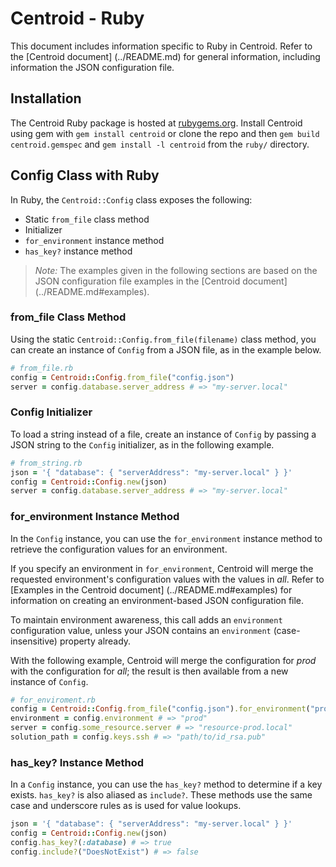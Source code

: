 # Centroid - Ruby

This document includes information specific to Ruby in Centroid. Refer to the [Centroid document] (../README.md) for general information, including information the JSON configuration file. 

## Installation

The Centroid Ruby package is hosted at [rubygems.org](https://rubygems.org/gems/centroid). Install Centroid using gem with `gem install centroid` or clone the repo and then `gem build centroid.gemspec` and `gem install -l centroid` from the `ruby/` directory.

## Config Class with Ruby

In Ruby, the `Centroid::Config` class exposes the following: 

+ Static `from_file` class method
+ Initializer
+ `for_environment` instance method
+ `has_key?` instance method

> *Note:* The examples given in the following sections are based on the JSON configuration file examples in the [Centroid document] (../README.md#examples). 

### from_file Class Method

Using the static `Centroid::Config.from_file(filename)` class method, you can create an instance of `Config` from a JSON file, as in the example below. 

```rb
# from_file.rb
config = Centroid::Config.from_file("config.json")
server = config.database.server_address # => "my-server.local"
```

### Config Initializer

To load a string instead of a file, create an instance of `Config` by passing a JSON string to the `Config` initializer, as in the following example.

```rb
# from_string.rb
json = '{ "database": { "serverAddress": "my-server.local" } }'
config = Centroid::Config.new(json)
server = config.database.server_address # => "my-server.local"
```

### for_environment Instance Method

In the `Config` instance, you can use the `for_environment` instance method to retrieve the configuration values for an environment. 

If you specify an environment in `for_environment`, Centroid will merge the requested environment's configuration values with the values in *all*. Refer to [Examples in the Centroid document] (../README.md#examples) for information on creating an environment-based JSON configuration file. 

To maintain environment awareness, this call adds an `environment` configuration value, unless your JSON contains an `environment` (case-insensitive) property already.

With the following example, Centroid will merge the configuration for *prod* with the configuration for *all*; the result is then available from a new instance of `Config`.

```rb
# for_enviroment.rb
config = Centroid::Config.from_file("config.json").for_environment("prod")
environment = config.environment # => "prod"
server = config.some_resource.server # => "resource-prod.local"
solution_path = config.keys.ssh # => "path/to/id_rsa.pub"
```

### has_key? Instance Method

In a `Config` instance, you can use the `has_key?` method to determine if a key exists. `has_key?` is also aliased as `include?`. These methods use the same case and underscore rules as is used for value lookups.

```rb
json = '{ "database": { "serverAddress": "my-server.local" } }'
config = Centroid::Config.new(json)
config.has_key?(:database) # => true
config.include?("DoesNotExist") # => false
```

